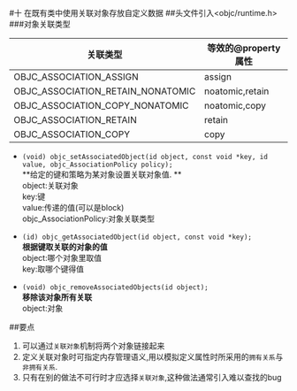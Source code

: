 #十 在既有类中使用关联对象存放自定义数据
##头文件引入<objc/runtime.h>
###对象关联类型

关联类型|等效的@property属性
------|------
OBJC_ASSOCIATION_ASSIGN|assign
OBJC_ASSOCIATION_RETAIN_NONATOMIC|noatomic,retain
OBJC_ASSOCIATION_COPY_NONATOMIC|noatomic,copy
OBJC_ASSOCIATION_RETAIN|retain
OBJC_ASSOCIATION_COPY|copy

* `(void) objc_setAssociatedObject(id object, const void *key, id value, objc_AssociationPolicy policy);`    
**给定的键和策略为某对象设置关联对象值.  **  
object:关联对象  
key:键  
value:传递的值(可以是block)  
objc_AssociationPolicy:对象关联类型  

* `(id) objc_getAssociatedObject(id object, const void *key);`  
**根据键取关联的对象的值**  
object:哪个对象里取值  
key:取哪个键得值  

* `(void) objc_removeAssociatedObjects(id object);`    
**移除该对象所有关联**  
object:对象

##要点
1. 可以通过`关联对象`机制将两个对象链接起来
2. 定义关联对象时可指定内存管理语义,用以模拟定义属性时所采用的`拥有关系`与`非拥有关系`.
3. 只有在别的做法不可行时才应选择`关联对象`,这种做法通常引入难以查找的bug